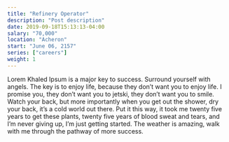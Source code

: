 ```yaml
---
title: "Refinery Operator"
description: "Post description"
date: 2019-09-18T15:13:13-04:00
salary: "70,000"
location: "Acheron"
start: "June 06, 2157"
series: ["careers"]
weight: 1
---
```


Lorem Khaled Ipsum is a major key to success. Surround yourself with angels. The key is to enjoy life, because they don’t want you to enjoy life. I promise you, they don’t want you to jetski, they don’t want you to smile. Watch your back, but more importantly when you get out the shower, dry your back, it’s a cold world out there. Put it this way, it took me twenty five years to get these plants, twenty five years of blood sweat and tears, and I’m never giving up, I’m just getting started. The weather is amazing, walk with me through the pathway of more success.

